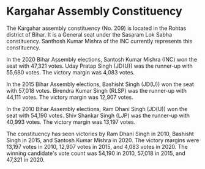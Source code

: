 # Kargahar Assembly Constituency

The Kargahar assembly constituency (No. 209) is located in the Rohtas district of Bihar. It is a General seat under the Sasaram Lok Sabha constituency. Santhosh Kumar Mishra of the INC currently represents this constituency.

In the 2020 Bihar Assembly elections, Santosh Kumar Mishra (INC) won the seat with 47,321 votes. Uday Pratap Singh (JD(U)) was the runner-up with 55,680 votes. The victory margin was 4,083 votes.

In the 2015 Bihar Assembly elections, Bashisht Singh (JD(U)) won the seat with 57,018 votes. Birendra Kumar Singh (RLSP) was the runner-up with 44,111 votes. The victory margin was 12,907 votes.

In the 2010 Bihar Assembly elections, Ram Dhani Singh (JD(U)) won the seat with 54,190 votes. Shiv Shankar Singh (LJP) was the runner-up with 40,993 votes. The victory margin was 13,197 votes.

The constituency has seen victories by Ram Dhani Singh in 2010, Bashisht Singh in 2015, and Santosh Kumar Mishra in 2020. The victory margins were 13,197 votes in 2010, 12,907 votes in 2015, and 4,083 votes in 2020. The winning candidate's vote count was 54,190 in 2010, 57,018 in 2015, and 47,321 in 2020.

